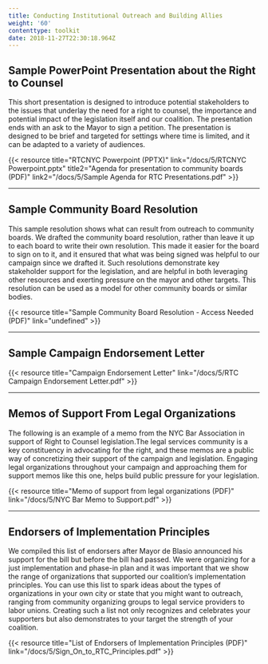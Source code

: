 ```yaml
---
title: Conducting Institutional Outreach and Building Allies
weight: '60'
contenttype: toolkit
date: 2018-11-27T22:30:18.964Z
---
```

## Sample PowerPoint Presentation about the Right to Counsel

This short presentation is designed to introduce potential stakeholders to the issues that underlay the need for a right to counsel, the importance and potential impact of the legislation itself and our coalition. The presentation ends with an ask to the Mayor to sign a petition. The presentation is designed to be brief and targeted for settings where time is limited, and it can be adapted to a variety of audiences.

{{< resource title="RTCNYC Powerpoint (PPTX)" link="/docs/5/RTCNYC Powerpoint.pptx" title2="Agenda for presentation to community boards (PDF)" link2="/docs/5/Sample Agenda for RTC Presentations.pdf" >}}

<hr />

## Sample Community Board Resolution

This sample resolution shows what can result from outreach to community boards. We drafted the community board resolution, rather than leave it up to each board to write their own resolution. This made it easier for the board to sign on to it, and it ensured that what was being signed was helpful to our campaign since we drafted it. Such resolutions demonstrate key stakeholder support for the legislation, and are helpful in both leveraging other resources and exerting pressure on the mayor and other targets. This resolution can be used as a model for other community boards or similar bodies.

{{< resource title="Sample Community Board Resolution - Access Needed (PDF)" link="undefined" >}}

<hr />

## Sample Campaign Endorsement Letter

{{< resource title="Campaign Endorsement Letter" link="/docs/5/RTC Campaign Endorsement Letter.pdf" >}}

<hr />

## Memos of Support From Legal Organizations

The following is an example of a memo from the NYC Bar Association in support of Right to Counsel legislation.The legal services community is a key constituency in advocating for the right, and these memos are a public way of concretizing their support of the campaign and legislation. Engaging legal organizations throughout your campaign and approaching them for support memos like this one, helps build public pressure for your legislation.

{{< resource title="Memo of support from legal organizations (PDF)" link="/docs/5/NYC Bar Memo to Support.pdf" >}}

<hr />

## Endorsers of Implementation Principles

We compiled this list of endorsers after Mayor de Blasio announced his support for the bill but before the bill had passed. We were organizing for a just implementation and phase-in plan and it was important that we show the range of organizations that supported our coalition’s implementation principles. You can use this list to spark ideas about the types of organizations in your own city or state that you might want to outreach, ranging from community organizing groups to legal service providers to labor unions. Creating such a list not only recognizes and celebrates your supporters but also demonstrates to your target the strength of your coalition.   

{{< resource title="List of Endorsers of Implementation Principles (PDF)" link="/docs/5/Sign_On_to_RTC_Principles.pdf" >}}
